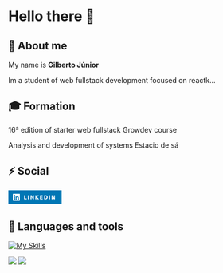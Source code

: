 


# Hello there 👋


## 🚀 About me
My name is <strong> Gilberto Júnior</strong>


Im a student of web fullstack development focused on reactk...

## 🎓 Formation 

16ª edition of  starter web fullstack Growdev course

Analysis and development of systems Estacio de sá
## ⚡ Social

<a href="https://www.linkedin.com/in/gilberto-juniorsantos/"><img src="LinkedIn-0077B5_style%3Dfor-the-badge%26logo%3Dlinkedin%26logoColor%3Dwhite.png"></a>

 ## 💬 Languages and tools

 [![My Skills](https://skillicons.dev/icons?i=js,html,css,java,react,git)](https://skillicons.dev)


<img height="180em" src="https://github-readme-stats.vercel.app/api?username=Gilberto-psJunior&show_icons=true&theme=dracula&include_all_commits=true&count_public=true"/>
  <img height="180em" src="https://github-readme-stats.vercel.app/api/top-langs/?username=Gilberto-psJunior&layout=compact&langs_count=7&theme=dracula"/>


 
